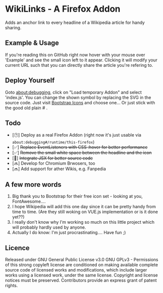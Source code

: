 # WikiLinks - A Firefox Addon
Adds an anchor link to every headline of a Wikipedia article for handy sharing.

## Example & Usage
If you're reading this on GitHub right now hover with your mouse over 'Example' and see the small icon left to it appear.
Clicking it will modify your current URL such that you can directly share the article you're refering to.

## Deploy Yourself
Goto <a href="about:debugging#/runtime/this-firefox">about:debugging</a>, click on "Load temporary Addon" and select 'index.js'.
You can change the shown symbol by replacing the SVG in the source code. Just visit <a href="https://icons.getbootstrap.com/">Bootstrap Icons</a> and choose one... Or just stick with the good old plain # .

## Todo
* [🕑] Deploy as a real Firefox Addon (right now it's just usable via `about:debugging#/runtime/this-firefox`)
* [✅] ~~Replace EventListeners with CSS :hover for better performance~~
* [✅] ~~Remove the small white space between the headline and the icon~~
* [💨] ~~Integrate JSX for better source code~~
* [🔜] Develop for Chromium Brwosers, too
* [🔜] Add support for ather Wikis, e.g. Fanpedia

## A few more words
1. Big thank you to Bootstrap for their free icon set - looking at you, FontAwesome....
2. I hope Wikipedia will add this one day since it can be pretty handy from time to time. (Are they still woking on VUE.js implementation or is it done yet??)
3. I really don't know why I'm working so much on this little project which will probably hardly used by anyone. 
4. Actually I do know: I'm just procrastinating.... Have fun ;)

## Licence
Released under GNU General Public License v3.0
GNU GPLv3 - Permissions of this strong copyleft license are conditioned on making available complete source code of licensed works and modifications, which include larger works using a licensed work, under the same license. Copyright and license notices must be preserved. Contributors provide an express grant of patent rights. 